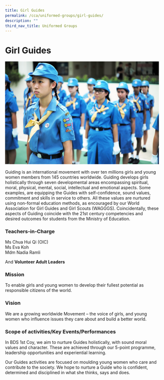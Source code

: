```yaml
---
title: Girl Guides
permalink: /cca/uniformed-groups/girl-guides/
description: ""
third_nav_title: Uniformed Groups
---
```

Girl Guides
===========

![Girl Guides](/images/Girl-Guides.jpg)

Guiding is an international movement with over ten millions girls and young women members from 145 countries worldwide. Guiding develops girls holistically through seven developmental areas encompassing spiritual, moral, physical, mental, social, intellectual and emotional aspects. Some examples, are equipping the Guides with self-confidence, sound values, commitment and skills in service to others. All these values are nurtured using non-formal education methods, as encouraged by our World Association for Girl Guides and Girl Scouts (WAGGGS). Coincidentally, these aspects of Guiding coincide with the 21st century competencies and desired outcomes for students from the Ministry of Education.

### Teachers-in-Charge

Ms Chua Hui Qi (OIC) <br>
Ms Eva Koh <br>
Mdm Nadia Ramli  <br>

And <b>Volunteer Adult Leaders</b>

### Mission  


To enable girls and young women to develop their fullest potential as responsible citizens of the world.

  

### Vision


We are a growing worldwide Movement – the voice of girls, and young women who influence issues they care about and build a better world.

  

### Scope of activities/Key Events/Performances


In BDS 1st Coy, we aim to nurture Guides holistically, with sound moral values and character. These are achieved through our 5-point programme, leadership opportunities and experiential learning.

  

Our Guides activities are focused on moulding young women who care and contribute to the society. We hope to nurture a Guide who is confident, determined and disciplined in what she thinks, says and does.